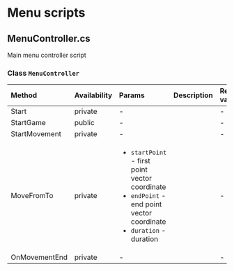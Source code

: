 ﻿# Menu scripts
## MenuController.cs
Main menu controller script

### Class `MenuController`

| Method            | Availability  | Params    | Description               | Return value      |
| :---              | :---          | :---      | :---                      | :---              | 
| Start             | private       | -         |                           | -                 |
| StartGame         | public        | -         |                           | -                 | 
| StartMovement     | private       | -         |                           | -                 |                 
| MoveFromTo        | private       | <ul><li>`startPoint` - first point vector coordinate</li><li>`endPoint` - end point vector coordinate</li><li>`duration` - duration</li></ul> |                           | -                 |
| OnMovementEnd     | private       | -         |                           | -                 |

